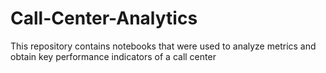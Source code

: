 # Call-Center-Analytics
This repository contains notebooks that were used to analyze metrics and obtain key performance indicators of a call center
